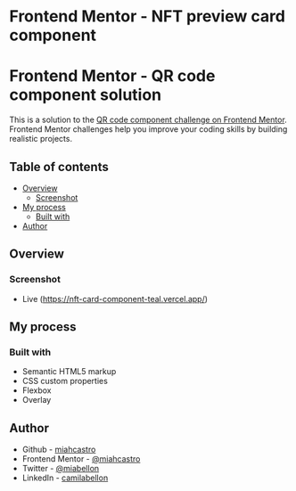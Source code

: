 # Frontend Mentor - NFT preview card component

# Frontend Mentor - QR code component solution

This is a solution to the [QR code component challenge on Frontend Mentor](https://www.frontendmentor.io/challenges/qr-code-component-iux_sIO_H).
Frontend Mentor challenges help you improve your coding skills by building realistic projects. 

## Table of contents

- [Overview](#overview)
  - [Screenshot](#screenshot)
- [My process](#my-process)
  - [Built with](#built-with)
- [Author](#author)

## Overview

### Screenshot
- Live (https://nft-card-component-teal.vercel.app/)

## My process

### Built with

- Semantic HTML5 markup
- CSS custom properties
- Flexbox
- Overlay 

## Author

- Github - [miahcastro](https://github.com/miahcastro)
- Frontend Mentor - [@miahcastro](https://www.frontendmentor.io/profile/miahcastro)
- Twitter - [@miabellon](https://www.twitter.com/miabellon)
- LinkedIn - [camilabellon](https://www.linkedin.com/in/camila-mayara-castro-bellon/)

